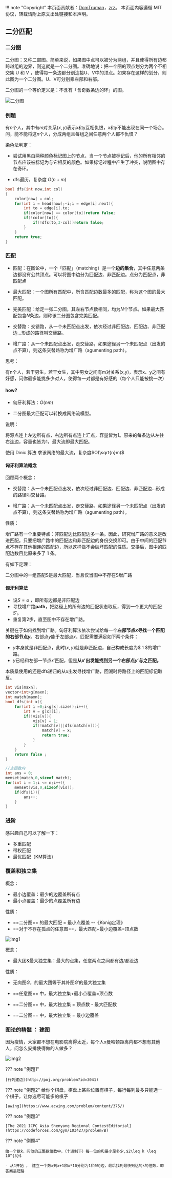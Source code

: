 
!!! note "Copyright"
    本页面贡献者：[DcmTruman](https://github.com/DcmTruman)，[zrz](https://github.com/BehindShadow)。
    本页面内容遵循 MIT 协议，转载请附上原文出处链接和本声明。

## 二分匹配


### 二分图


二分图：又称二部图。简单来说，如果图中点可以被分为两组，并且使得所有边都跨越组的边界，则这就是一个二分图。准确地说：把一个图的顶点划分为两个不相交集 U 和 V ，使得每一条边都分别连接U、V中的顶点。如果存在这样的划分，则此图为一个二分图。U、V可分别乘左部和右部。

二分图的一个等价定义是：不含有「含奇数条边的环」的图。

![二分图](./img/BipartG.png)

### 例题

有$n$个人，其中有$m$对关系$(x,y)$表示x和y互相仇恨，$x$和$y$不能出现在同一个场合。问，能不能将这$n$个人，分成两组且每组之间任意两个人都不仇恨？


染色法判定：

- 尝试用黑白两种颜色标记图上的节点，当一个节点被标记后，他的所有相邻的节点应该被标记为与它相反的颜色。如果标记过程中产生了冲突，说明图中存在奇环。

- dfs遍历，复杂度 $O(n+m)$


```c++
bool dfs(int now,int col)
{
    color[now] = col;
    for(int i = head[now];~i;i = edge[i].next){
        int to = edge[i].to;
        if(color[now] == color[to])return false;
        if(!color[to]){
            if(!dfs(to,3-col))return false;
        }
    }
    return true;
}
```


### 匹配

- 匹配：在图论中，一个「匹配」（matching）是一个**边的集合**，其中任意两条边都没有公共顶点。可以将图中边分为匹配边、非匹配边。点分为匹配点，非匹配点

- 最大匹配：一个图所有匹配中，所含匹配边数最多的匹配，称为这个图的最大匹配。

- 完美匹配：给定一张二分图，其左右节点数相同，均为$N$个节点。如果最大匹配包含$N$条边，则称该二分图包含完美匹配。

- 交替路：交错路，从一个未匹配点出发，依次经过非匹配边、匹配边、非匹配边…形成的路径叫交替路。

- 增广路：从一个未匹配点出发，走交替路，如果途径另一个未匹配点（出发的点不算），则这条交替路称为增广路（agumenting path）。


思考：

有n个人，若干男生，若干女生，其中男女之间有m对关系(x,y)，表示x、y之间有好感，问你最多能挑多少对人，使得每一对都是有好感的（每个人只能被挑一次）

#### how?

- 匈牙利算法：$O(nm)$

- 二分图最大匹配可以转换成网络流模型。

说明：

将源点连上左边所有点，右边所有点连上汇点，容量皆为1。原来的每条边从左往右连边，容量也皆为1，最大流即最大匹配。

使用 Dinic 算法 求该网络的最大流，复杂度$O(\sqrt{n}m)$

#### 匈牙利算法概念

回顾两个概念：

- 交替路：从一个未匹配点出发，依次经过非匹配边、匹配边、非匹配边…形成的路径叫交替路。

- 增广路：从一个未匹配点出发，走交替路，如果途径另一个未匹配点（出发的点不算），则这条交替路称为增广路（agumenting path）。

性质：

增广路有一个重要特点：非匹配边比匹配边多一条。因此，研究增广路的意义是改进匹配。只要把增广路中的匹配边和非匹配边的身份交换即可。由于中间的匹配节点不存在其他相连的匹配边，所以这样做不会破坏匹配的性质。交换后，图中的匹配边数目比原来多了 1 条。

有如下定理：

二分图中的一组匹配S是最大匹配，当且仅当图中不存在S增广路



#### 匈牙利算法

- 设$S = \varnothing$ ，即所有边都是非匹配边
- 寻找增广路**path**，把路径上的所有边的匹配状态取反，得到一个更大的匹配$S'$。
- 重复第2步，直至图中不存在增广路。

关键在于如何找到增广路。匈牙利算法依次尝试给每一个**左部节点$x$寻找一个匹配的右部节点$y$**。右部点$y$能于左部点$x$，匹配需要满足如下两个条件：

- $y$本身就是非匹配点，此时$(x,y)$就是非匹配边，自己构成长度为$ 1 $的增广路。
- $y$已经和左部一节点$x'$匹配，但是**从$x'$出发能找到另一个右部点$y'$与之匹配。** 

本质桑使用的还是dfs递归的从$x$出发寻找增广路，回溯时将路径上的匹配标记取反。

```cpp
int vis[maxn];
vector<int>g[maxn];
int match[maxn];
bool dfs(int x){
    for(int i =0;i<g[x].size();i++){
        int v = g[x][i];
        if(!vis[v]){
            vis[v] = 1;
            if(!match[v]||dfs(match[v])){
                match[v] = x;
                return true;
            }
        }
    }
    return false ;
}
```

```cpp
//主函数内
int ans = 0;
memset(match,0,sizeof match);
for(int i = 1;i <= n;i++){
    memset(vis,0,sizeof(vis));
    if(dfs(i)){
        ans++;
    }
}
```

### 进阶

感兴趣自己可以了解一下：

-  多重匹配
-  带权匹配
-  最优匹配（KM算法）

### 覆盖和独立集

概念：

- 最小边覆盖：最少的边覆盖所有点
- 最小点覆盖：最少的点覆盖所有边


性质：

- ==二分图== 的最大匹配 = 最小点覆盖  --《Konig定理》
- ==对于不存在孤点的任意图==，最大匹配+最小边覆盖=顶点数

![img1](./img/Match1.png)

概念：

- 最大团&最大独立集：最大的点集，任意两点之间都有边/都没边

性质：

- 无向图$G$，的最大团等于其补图$G'$的最大独立集

- ==任意图== 中，最大独立集+最小点覆盖=顶点数
- ==二分图== 中，最大独立集 = 顶点数 - 最大匹配数
- ==二分图== 中，最大独立集 = 最小边覆盖


### 图论的精髓 ： 建图

因为疫情，大家都不想在电影院离得太近，每个人x曼哈顿距离内都不想有其他人，问怎么安排使得做的人做多？

![img2](./img/Match2.png)



??? note "例题1"
    
    [行列建边](http://poj.org/problem?id=3041)

??? note "例题2"
    给你个棋盘，棋盘上某些位置有棋子，每行每列最多只能选一个棋子，让你选尽可能多的棋子

    [awing](https://www.acwing.com/problem/content/375/)

??? note "例题3"

    [The 2021 ICPC Asia Shenyang Regional ContestEditorial](https://codeforces.com/gym/103427/problem/B)

??? note "例题4"

    给一个数k，问他的正整数倍数中，（十进制下）每一位的和最小是多少,$2\leq k \leq 10^{5}$

    - 从1开始 ， 建立一个数x到x+1和x*10分别为1和0的边，最后找到最快到达的k的倍数，即答案最短路


